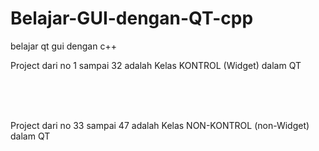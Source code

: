# Belajar-GUI-dengan-QT-cpp
belajar qt gui dengan c++

Project dari no 1 sampai 32 adalah Kelas KONTROL (Widget) dalam QT

<br>
<br>
<br>

Project dari no 33 sampai 47 adalah Kelas NON-KONTROL (non-Widget) dalam QT
